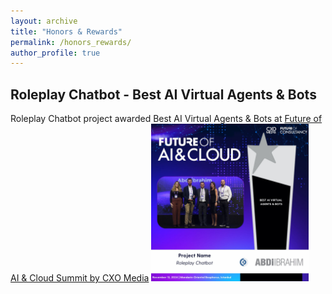 ```yaml
---
layout: archive
title: "Honors & Rewards"
permalink: /honors_rewards/
author_profile: true
---
```


## Roleplay Chatbot - Best AI Virtual Agents & Bots

Roleplay Chatbot project awarded Best AI Virtual Agents & Bots at [Future of AI & Cloud Summit by CXO Media](https://futureofaisummit.net)
<img src="../images/award_image.jpeg" alt="Best AI Virtual Agents & Bots award at Future of AI & Cloud Summit by CXO Media" style="width: 50%; height: 50%;" />
